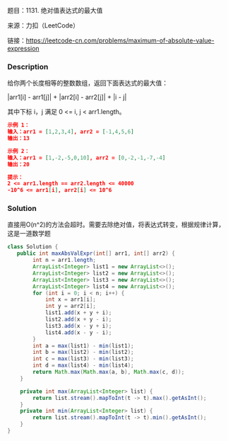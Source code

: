 题目：1131. 绝对值表达式的最大值

来源：力扣（LeetCode）

链接：https://leetcode-cn.com/problems/maximum-of-absolute-value-expression


### Description

给你两个长度相等的整数数组，返回下面表达式的最大值：

|arr1[i] - arr1[j]| + |arr2[i] - arr2[j]| + |i - j|

其中下标 i，j 满足 0 <= i, j < arr1.length。

```json
示例 1：
输入：arr1 = [1,2,3,4], arr2 = [-1,4,5,6]
输出：13

示例 2：
输入：arr1 = [1,-2,-5,0,10], arr2 = [0,-2,-1,-7,-4]
输出：20

提示：
2 <= arr1.length == arr2.length <= 40000
-10^6 <= arr1[i], arr2[i] <= 10^6
```



### Solution

直接用O(n^2)的方法会超时。需要去除绝对值，将表达式转变，根据规律计算，这是一道数学题

```java
class Solution {
   public int maxAbsValExpr(int[] arr1, int[] arr2) {
        int n = arr1.length;
        ArrayList<Integer> list1 = new ArrayList<>();
        ArrayList<Integer> list2 = new ArrayList<>();
        ArrayList<Integer> list3 = new ArrayList<>();
        ArrayList<Integer> list4 = new ArrayList<>();
        for (int i = 0; i < n; i++) {
            int x = arr1[i];
            int y = arr2[i];
            list1.add(x + y + i);
            list2.add(x + y - i);
            list3.add(x - y + i);
            list4.add(x - y - i);
        }
        int a = max(list1) - min(list1);
        int b = max(list2) - min(list2);
        int c = max(list3) - min(list3);
        int d = max(list4) - min(list4);
        return Math.max(Math.max(a, b), Math.max(c, d));
    }

    private int max(ArrayList<Integer> list) {
        return list.stream().mapToInt(t -> t).max().getAsInt();
    }
    private int min(ArrayList<Integer> list) {
        return list.stream().mapToInt(t -> t).min().getAsInt();
    }
}
```

